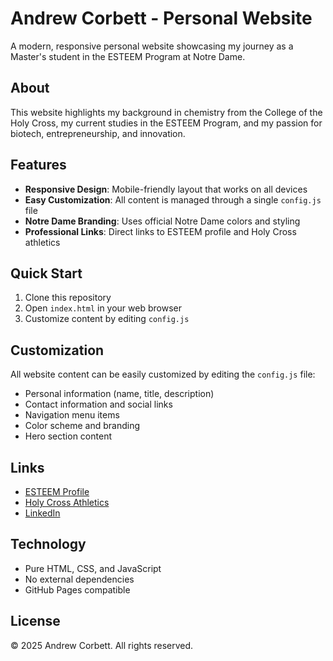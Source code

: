 # Andrew Corbett - Personal Website

A modern, responsive personal website showcasing my journey as a Master's student in the ESTEEM Program at Notre Dame.

## About

This website highlights my background in chemistry from the College of the Holy Cross, my current studies in the ESTEEM Program, and my passion for biotech, entrepreneurship, and innovation.

## Features

- **Responsive Design**: Mobile-friendly layout that works on all devices
- **Easy Customization**: All content is managed through a single `config.js` file
- **Notre Dame Branding**: Uses official Notre Dame colors and styling
- **Professional Links**: Direct links to ESTEEM profile and Holy Cross athletics

## Quick Start

1. Clone this repository
2. Open `index.html` in your web browser
3. Customize content by editing `config.js`

## Customization

All website content can be easily customized by editing the `config.js` file:

- Personal information (name, title, description)
- Contact information and social links
- Navigation menu items
- Color scheme and branding
- Hero section content

## Links

- [ESTEEM Profile](https://esteem.nd.edu/our-students/records/andrew-corbett-2025-2026/)
- [Holy Cross Athletics](https://goholycross.com/sports/mens-cross-country/roster/andrew-corbett/12414)
- [LinkedIn](https://www.linkedin.com/in/acorb/)

## Technology

- Pure HTML, CSS, and JavaScript
- No external dependencies
- GitHub Pages compatible

## License

© 2025 Andrew Corbett. All rights reserved.

